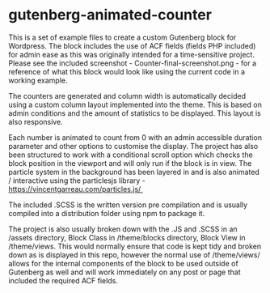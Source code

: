 # gutenberg-animated-counter

This is a set of example files to create a custom Gutenberg block for Wordpress. The block includes the use of ACF fields (fields PHP included) for admin ease as this was originally intended for a time-sensitive project. Please see the included screenshot - Counter-final-screenshot.png - for a reference of what this block would look like using the current code in a working example. 

The counters are generated and column width is automatically decided using a custom column layout implemented into the theme. This is based on admin conditions and the amount of statistics to be displayed. This layout is also responsive.

Each number is animated to count from 0 with an admin accessible duration parameter and other options to customise the display. The project has also been structured to work with a conditional scroll option which checks the block position in the viewport and will only run if the block is in view. The particle system in the background has been layered in and is also animated / interactive using the particlesjs library - https://vincentgarreau.com/particles.js/ 

The included .SCSS is the written version pre compilation and is usually compiled into a distribution folder using npm to package it.

The project is also usually broken down with the .JS and .SCSS in an /assets directory, Block Class in /theme/blocks directory, Block View in /theme/views. This would normally ensure that code is kept tidy and broken down as is displayed in this repo, however the normal use of /theme/views/ allows for the internal components of the block to be used outside of Gutenberg as well and will work immediately on any post or page that included the required ACF fields. 
